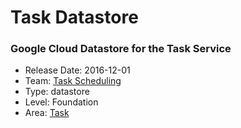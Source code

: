# Task Datastore
### Google Cloud Datastore for the Task Service
* Release Date: 2016-12-01
* Team: [Task Scheduling](../teams/scheduling.md)
* Type: datastore
* Level: Foundation
* Area: [Task](../areas/task.png)
